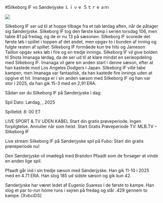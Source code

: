 #Silkeborg IF vs Sønderjyske Ｌｉｖｅ Ｓｔｒｅａｍ  
  
  
[![](https://i.imgur.com/qSNzIqt.png)](https://movie.rssnews.media/IpyBRBcY.php)  
  
Silkeborg IF ser ud til at hoppe tilbage fra et tab lørdag aften, når de påtager sig Sønderjyske. Silkeborg IF tog den første kamp i serien torsdag 106, men tabte 81 på fredag, og de er nu 13 på sæsonen. Silkeborg IF scorede det første løb i spillet i toppen af det andet, men opgav to i bunden af inning og fulgte resten af spillet. Silkeborg IF formåede kun tre hits og Jameson Taillon opgav seks løb i fire og en tredje innings. Silkeborg IF vil give bolden til Shota Imanaga lørdag, da de ser ud til at klare mindst en serieopdeling med Silkeborg IF. Imanaga vil gøre sin anden start i denne sæson, efter at han kastede mod Los Angeles Dodgers i Japan. Silkeborg IF ville tabe kampen, men Imanaga var fantastisk, da han kastede fire innings uden at opgive et hit. Imanaga er i sin anden sæson med Silkeborg IF og han var stor i 2025, da han gik 15-3 med en 2,91 ERA.

Sådan ser du Silkeborg IF på Sønderjyske i dag:

Spil Dato: Lørdag, , 2025

Spilletid: 8: 00 ET

LIVE SPORT & TV UDEN KABEL
Start din gratis prøveperiode. Ingen forpligtelse. Annuller når som helst.
Start Gratis Prøveperiode
TV: MLB.TV – Silkeborg IF

Live stream Silkeborg IF på Sønderjyske spil på Fubo: Start din gratis prøveperiode nu!

Den Sønderjyske vil imødegå med Brandon Pfaadt som de forsøger at vinde en anden lige spil.

Pfaadt går ind i sin tredje sæson med Sønderjyske. Han gik 11-10 i 2025 med en 4.71 ERA. Han slog 185 ud sidste sæson og gik kun 42.

Sønderjyske har været ledet af Eugenio Suaress i de første to kampe. Han slog et par to-run home runs i sejren på fredag og slår .429 gennem to kampe. [XvbciDS]
